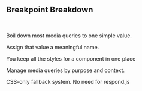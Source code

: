 ## Breakpoint Breakdown

<br>

Boil down most media queries to one simple value.

<p class="fragment">Assign that value a meaningful name.</p>
<p class="fragment">You keep all the styles for a component in one place</p>
<p class="fragment">Manage media queries by purpose and context.</p>
<p class="fragment">CSS-only fallback system. No need for respond.js</p>
